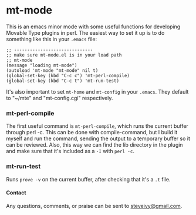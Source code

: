 # mt-mode

This is an emacs minor mode with some useful functions for developing Movable Type plugins in perl. The easiest way to set it up is to do something like this in your `.emacs` file:

    ;; ------------------------------
    ;; make sure mt-mode.el is in your load path
    ;; mt-mode
    (message "loading mt-mode")
    (autoload 'mt-mode "mt-mode" nil t)
    (global-set-key (kbd "C-c c") 'mt-perl-compile)
    (global-set-key (kbd "C-c t") 'mt-run-test)

It's also important to set `mt-home` and `mt-config` in your `.emacs`. They default to "~/mte" and "mt-config.cgi" respectively.

### mt-perl-compile

The first useful command is `mt-perl-compile`, which runs the current buffer through perl -c. This can be done with compile-command, but I build it myself and run the command, sending the output to a temporary buffer so it can be reviewed. Also, this way we can find the lib directory in the plugin and make sure that it's included as a `-I` with `perl -c`.

### mt-run-test

Runs `prove -v` on the current buffer, after checking that it's a `.t` file.

#### Contact

Any questions, comments, or praise can be sent to <steveivy@gmail.com>.
